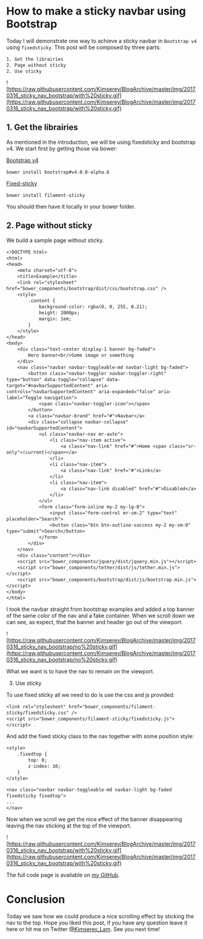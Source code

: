 # How to make a sticky navbar using Bootstrap

Today I will demonstrate one way to achieve a sticky navbar in `Bootstrap v4` using `fixedsticky`.
This post will be composed by three parts:

```
1. Get the librairies
2. Page without sticky
2. Use sticky
```

![https://raw.githubusercontent.com/Kimserey/BlogArchive/master/img/20170316_sticky_nav_bootstrap/with%20sticky.gif](https://raw.githubusercontent.com/Kimserey/BlogArchive/master/img/20170316_sticky_nav_bootstrap/with%20sticky.gif)

## 1. Get the librairies

As mentioned in the introduction, we will be using fixedsticky and bootstrap v4.
We start first by getting those via bower:

[Bootstrap v4](v4-alpha.getbootstrap.com/components/card/)
```
bower install bootstrap#v4.0.0-alpha.6
```

[Fixed-sticky](https://github.com/filamentgroup/fixed-sticky)
```
bower install filament-sticky
```

You should then have it locally in your bower folder.

## 2. Page without sticky

We build a sample page without sticky.

```
<!DOCTYPE html>
<html>
<head>
    <meta charset="utf-8">
    <title>Example</title>
    <link rel="stylesheet" href="bower_components/bootstrap/dist/css/bootstrap.css" />
    <style>
        .content {
            background-color: rgba(0, 0, 255, 0.21);
            height: 2000px;
            margin: 1em;
        }
    </style>
</head>
<body>
    <div class="text-center display-1 banner bg-faded">
        Hero banner<br/>Some image or something
    </div>
    <nav class="navbar navbar-toggleable-md navbar-light bg-faded">
        <button class="navbar-toggler navbar-toggler-right" type="button" data-toggle="collapse" data-target="#navbarSupportedContent" aria-controls="navbarSupportedContent" aria-expanded="false" aria-label="Toggle navigation">
            <span class="navbar-toggler-icon"></span>
        </button>
        <a class="navbar-brand" href="#">Navbar</a>
        <div class="collapse navbar-collapse" id="navbarSupportedContent">
            <ul class="navbar-nav mr-auto">
                <li class="nav-item active">
                    <a class="nav-link" href="#">Home <span class="sr-only">(current)</span></a>
                </li>
                <li class="nav-item">
                    <a class="nav-link" href="#">Link</a>
                </li>
                <li class="nav-item">
                    <a class="nav-link disabled" href="#">Disabled</a>
                </li>
            </ul>
            <form class="form-inline my-2 my-lg-0">
                <input class="form-control mr-sm-2" type="text" placeholder="Search">
                <button class="btn btn-outline-success my-2 my-sm-0" type="submit">Search</button>
            </form>
        </div>
    </nav>
    <div class="content"></div>
    <script src="bower_components/jquery/dist/jquery.min.js"></script>
    <script src="bower_components/tether/dist/js/tether.min.js"></script>
    <script src="bower_components/bootstrap/dist/js/bootstrap.min.js"></script>
</body>
</html>
```

I took the navbar straight from bootstrap examples and added a top banner of the same color of the nav and a fake container.
When we scroll down we can see, as expect, that the banner and header go out of the viewport.

![https://raw.githubusercontent.com/Kimserey/BlogArchive/master/img/20170316_sticky_nav_bootstrap/no%20sticky.gif](https://raw.githubusercontent.com/Kimserey/BlogArchive/master/img/20170316_sticky_nav_bootstrap/no%20sticky.gif)

What we want is to have the nav to remain on the viewport. 

3. Use sticky

To use fixed sticky all we need to do is use the css and js provided:

```
<link rel="stylesheet" href="bower_components/filament-sticky/fixedsticky.css" />
<script src="bower_components/filament-sticky/fixedsticky.js"></script>
```

And add the fixed sticky class to the nav together with some position style:

```
<style>
    .fixedtop {
        top: 0;
        z-index: 10;
    }
</style>
```

```
<nav class="navbar navbar-toggleable-md navbar-light bg-faded fixedsticky fixedtop">
...
</nav>
```

Now when we scroll we get the nice effect of the banner disappearing leaving the nav sticking at the top of the viewport.

![https://raw.githubusercontent.com/Kimserey/BlogArchive/master/img/20170316_sticky_nav_bootstrap/with%20sticky.gif](https://raw.githubusercontent.com/Kimserey/BlogArchive/master/img/20170316_sticky_nav_bootstrap/with%20sticky.gif)

The full code page is available on [my GitHub](https://gist.github.com/Kimserey/844f7634fc0f36b5e464c4d3321a4c87).

# Conclusion

Today we saw how we could produce a nice scrolling effect by sticking the nav to the top.
Hope you liked this post, if you have any question leave it here or hit me on Twitter [@Kimserey_Lam](https://twitter.com/Kimserey_Lam). See you next time!
